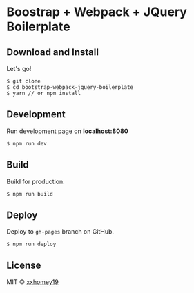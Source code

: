 # Boostrap + Webpack + JQuery Boilerplate


## Download and Install

Let's go!

```
$ git clone 
$ cd bootstrap-webpack-jquery-boilerplate
$ yarn // or npm install
```

## Development

Run development page on **localhost:8080**

```
$ npm run dev
```

## Build

Build for production.

```
$ npm run build
```

## Deploy

Deploy to `gh-pages` branch on GitHub.

```
$ npm run deploy
```

## License

MIT © [xxhomey19](https://github.com/xxhomey19)
